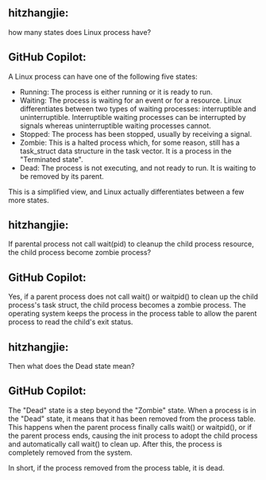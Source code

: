 hitzhangjie:
------------------------------------------------------------------------------
how many states does Linux process have?

GitHub Copilot:
------------------------------------------------------------------------------
A Linux process can have one of the following five states:

- Running: The process is either running or it is ready to run.
- Waiting: The process is waiting for an event or for a resource. Linux differentiates between two types of waiting processes: interruptible and uninterruptible. Interruptible waiting processes can be interrupted by signals whereas uninterruptible waiting processes cannot.
- Stopped: The process has been stopped, usually by receiving a signal.
- Zombie: This is a halted process which, for some reason, still has a task_struct data structure in the task vector. It is a process in the "Terminated state".
- Dead: The process is not executing, and not ready to run. It is waiting to be removed by its parent.

This is a simplified view, and Linux actually differentiates between a few more states.

hitzhangjie:
------------------------------------------------------------------------------
If parental process not call wait(pid) to cleanup the child process resource, the child process become zombie process? 

GitHub Copilot:
------------------------------------------------------------------------------
Yes, if a parent process does not call wait() or waitpid() to clean up the child process's task struct, the child process becomes a zombie process. The operating system keeps the process in the process table to allow the parent process to read the child's exit status.

hitzhangjie:
------------------------------------------------------------------------------
Then what does the Dead state mean?

GitHub Copilot:
------------------------------------------------------------------------------
The "Dead" state is a step beyond the "Zombie" state. When a process is in the "Dead" state, it means that it has been removed from the process table. This happens when the parent process finally calls wait() or waitpid(), or if the parent process ends, causing the init process to adopt the child process and automatically call wait() to clean up. After this, the process is completely removed from the system.

In short, if the process removed from the process table, it is dead.